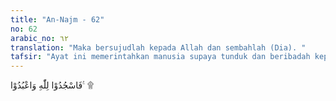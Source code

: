 ```yaml
---
title: "An-Najm - 62"
no: 62
arabic_no: ٦٢
translation: "Maka bersujudlah kepada Allah dan sembahlah (Dia). "
tafsir: "Ayat ini memerintahkan manusia supaya tunduk dan beribadah kepada Allah dengan ikhlas, karena Allah menurunkan AlQur'an kepada manusia melalui rasul-Nya, tugasnya memberi petunjuk dan membawa berita gembira. Hendaklah manusia menyambut Al-Qur'an itu dengan meninggalkan penyembahan terhadap berhala yang tidak membawa manfaat."
---
```


فَاسْجُدُوْا لِلّٰهِ وَاعْبُدُوْا ࣖ ۩ 
